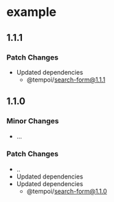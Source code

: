 # example

## 1.1.1

### Patch Changes

- Updated dependencies
  - @tempoi/search-form@1.1.1

## 1.1.0

### Minor Changes

- ...

### Patch Changes

- ..
- Updated dependencies
- Updated dependencies
  - @tempoi/search-form@1.1.0
